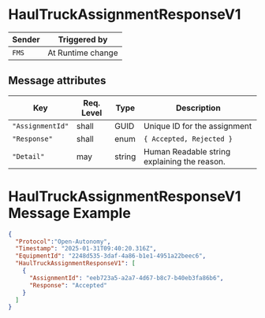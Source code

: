 # HaulTruckAssignmentResponseV1

|Sender| Triggered by | 
|---|---|
|`FMS` |  At Runtime change |

## Message attributes

| Key                  | Req. Level | Type          |  Description                                             |
|-------------------------|-----------|--------------|---------------------------------------------------------|
| `"AssignmentId"`           | shall     | GUID      | Unique ID for the assignment                 |
| `"Response"`    | shall    | enum       |  `{ Accepted, Rejected }`       | 
| `"Detail"`     | may     | string      |   Human Readable string explaining the reason.   |

# HaulTruckAssignmentResponseV1 Message Example
```json
{
  "Protocol":"Open-Autonomy",
  "Timestamp": "2025-01-31T09:40:20.316Z",
  "EquipmentId": "2248d535-3daf-4a86-b1e1-4951a22beec6",
  "HaulTruckAssignmentResponseV1": [
    {
      "AssignmentId": "eeb723a5-a2a7-4d67-b8c7-b40eb3fa86b6",
      "Response": "Accepted"
    }
  ]
}
```
